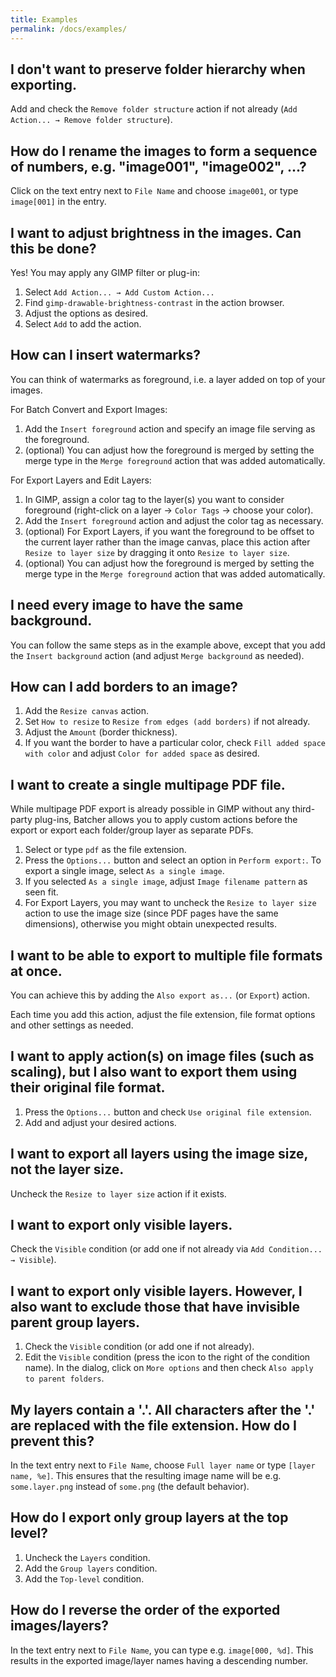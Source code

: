 ```yaml
---
title: Examples
permalink: /docs/examples/
---
```


## I don't want to preserve folder hierarchy when exporting.

Add and check the `Remove folder structure` action if not already (`Add Action... → Remove folder structure`).


## How do I rename the images to form a sequence of numbers, e.g. "image001", "image002", ...?

Click on the text entry next to `File Name` and choose `image001`, or type `image[001]` in the entry.


## I want to adjust brightness in the images. Can this be done?

Yes! You may apply any GIMP filter or plug-in:
1. Select `Add Action... → Add Custom Action...`
2. Find `gimp-drawable-brightness-contrast` in the action browser.
3. Adjust the options as desired.
4. Select `Add` to add the action.


## How can I insert watermarks?

You can think of watermarks as foreground, i.e. a layer added on top of your images.

For Batch Convert and Export Images:
1. Add the `Insert foreground` action and specify an image file serving as the foreground.
2. (optional) You can adjust how the foreground is merged by setting the merge type in the `Merge foreground` action that was added automatically.

For Export Layers and Edit Layers:
1. In GIMP, assign a color tag to the layer(s) you want to consider foreground (right-click on a layer → `Color Tags` → choose your color).
2. Add the `Insert foreground` action and adjust the color tag as necessary.
3. (optional) For Export Layers, if you want the foreground to be offset to the current layer rather than the image canvas, place this action after `Resize to layer size` by dragging it onto `Resize to layer size`.
4. (optional) You can adjust how the foreground is merged by setting the merge type in the `Merge foreground` action that was added automatically.


## I need every image to have the same background.

You can follow the same steps as in the example above, except that you add the `Insert background` action (and adjust `Merge background` as needed).


## How can I add borders to an image?

1. Add the `Resize canvas` action.
2. Set `How to resize` to `Resize from edges (add borders)` if not already.
3. Adjust the `Amount` (border thickness).
4. If you want the border to have a particular color, check `Fill added space with color` and adjust `Color for added space` as desired.


## I want to create a single multipage PDF file.

While multipage PDF export is already possible in GIMP without any third-party plug-ins, Batcher allows you to apply custom actions before the export or export each folder/group layer as separate PDFs.

1. Select or type `pdf` as the file extension.
2. Press the `Options...` button and select an option in `Perform export:`. To export a single image, select `As a single image`.
3. If you selected `As a single image`, adjust `Image filename pattern` as seen fit.
4. For Export Layers, you may want to uncheck the `Resize to layer size` action to use the image size (since PDF pages have the same dimensions), otherwise you might obtain unexpected results.


## I want to be able to export to multiple file formats at once.

You can achieve this by adding the `Also export as...` (or `Export`) action.

Each time you add this action, adjust the file extension, file format options and other settings as needed.


## I want to apply action(s) on image files (such as scaling), but I also want to export them using their original file format.

1. Press the `Options...` button and check `Use original file extension`.
2. Add and adjust your desired actions.


## I want to export all layers using the image size, not the layer size.

Uncheck the `Resize to layer size` action if it exists.


## I want to export only visible layers.

Check the `Visible` condition (or add one if not already via `Add Condition... → Visible`).


## I want to export only visible layers. However, I also want to exclude those that have invisible parent group layers.

1. Check the `Visible` condition (or add one if not already).
2. Edit the `Visible` condition (press the icon to the right of the condition name).
   In the dialog, click on `More options` and then check `Also apply to parent folders`.


## My layers contain a '.'. All characters after the '.' are replaced with the file extension. How do I prevent this?

In the text entry next to `File Name`, choose `Full layer name` or type `[layer name, %e]`.
This ensures that the resulting image name will be e.g. `some.layer.png` instead of `some.png` (the default behavior).


## How do I export only group layers at the top level?

1. Uncheck the `Layers` condition.
2. Add the `Group layers` condition.
3. Add the `Top-level` condition.


## How do I reverse the order of the exported images/layers?

In the text entry next to `File Name`, you can type e.g. `image[000, %d]`.
This results in the exported image/layer names having a descending number.
